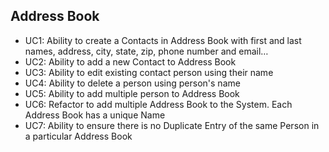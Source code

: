 ## Address Book

- UC1: Ability to create a Contacts in Address 
Book with first and last names, address, 
city, state, zip, phone number and 
email…
- UC2: Ability to add a new 
Contact to Address Book
- UC3: Ability to edit 
existing contact 
person using their 
name
- UC4: Ability to delete a 
person using 
person's name
- UC5: Ability to add multiple 
person to Address Book
- UC6: Refactor to add multiple 
Address Book to the 
System. Each Address Book 
has a unique Name
- UC7: Ability to ensure there is no Duplicate 
Entry of the same Person in a particular 
Address Book
